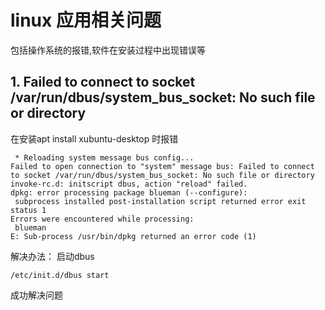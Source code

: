 # linux 应用相关问题
包括操作系统的报错,软件在安装过程中出现错误等

## 1. Failed to connect to socket /var/run/dbus/system_bus_socket: No such file or directory

在安装apt install xubuntu-desktop 时报错
```
 * Reloading system message bus config...                                                                                                                                                                          
Failed to open connection to "system" message bus: Failed to connect to socket /var/run/dbus/system_bus_socket: No such file or directory
invoke-rc.d: initscript dbus, action "reload" failed.
dpkg: error processing package blueman (--configure):
 subprocess installed post-installation script returned error exit status 1
Errors were encountered while processing:
 blueman
E: Sub-process /usr/bin/dpkg returned an error code (1)

```
解决办法：
启动dbus
```
/etc/init.d/dbus start
```
成功解决问题
